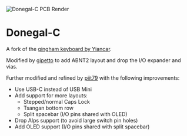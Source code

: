 ![Donegal-C PCB Render](https://github.com/piit79/donegal-c/raw/main/donegal-c-pcb.png)

# Donegal-C

A fork of the [gingham keyboard by Yiancar](https://github.com/yiancar/gingham_pcb).

Modified by [gipetto](https://github.com/itsnoteasy/gingerham) to add ABNT2 layout and drop the I/O expander and vias.

Further modified and refined by [piit79](https://github.com/piit79/donegal-c) with the following improvements:

* Use USB-C instead of USB Mini
* Add support for more layouts:
  * Stepped/normal Caps Lock
  * Tsangan bottom row
  * Split spacebar (I/O pins shared with OLED)
* Drop Alps support (to avoid large switch pin holes)
* Add OLED support (I/O pins shared with split spacebar)
